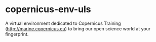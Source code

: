 # copernicus-env-uls
A virtual environment dedicated to Copernicus Training (http://marine.copernicus.eu) to bring our open science world at your fingerprint.

